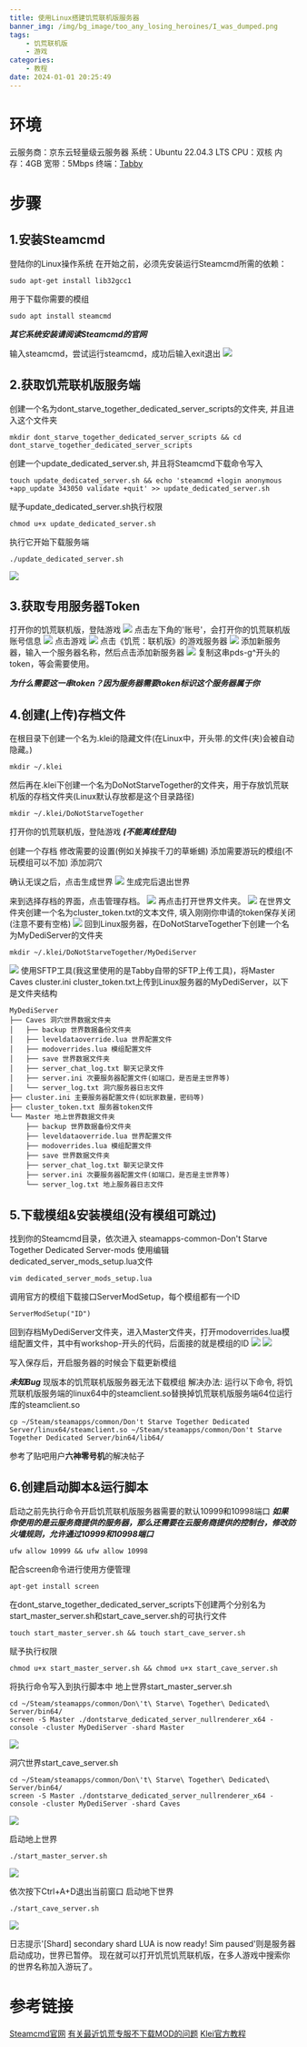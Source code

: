 ```yaml
---
title: 使用Linux搭建饥荒联机版服务器
banner_img: /img/bg_image/too_any_losing_heroines/I_was_dumped.png
tags: 
    - 饥荒联机版
    - 游戏
categories: 
    - 教程
date: 2024-01-01 20:25:49
---
```


# 环境
云服务商：京东云轻量级云服务器
系统：Ubuntu 22.04.3 LTS
CPU：双核
内存：4GB
宽带：5Mbps
终端：[Tabby](https://github.com/Eugeny/tabby)

# 步骤
## 1.安装Steamcmd
登陆你的Linux操作系统
在开始之前，必须先安装运行Steamcmd所需的依赖：

    sudo apt-get install lib32gcc1 

用于下载你需要的模组

    sudo apt install steamcmd

***其它系统安装请阅读Steamcmd的官网***

输入steamcmd，尝试运行steamcmd，成功后输入exit退出
![](https://raw.githubusercontent.com/HarmonyTou/harmonytou.github.io/main/source/img/screenshots/start-a-tModloader-server/steamcmd.png)

## 2.获取饥荒联机版服务端
创建一个名为dont_starve_together_dedicated_server_scripts的文件夹, 并且进入这个文件夹

    mkdir dont_starve_together_dedicated_server_scripts && cd dont_starve_together_dedicated_server_scripts

创建一个update_dedicated_server.sh,  并且将Steamcmd下载命令写入

    touch update_dedicated_server.sh && echo 'steamcmd +login anonymous +app_update 343050 validate +quit' >> update_dedicated_server.sh

赋予update_dedicated_server.sh执行权限

    chmod u+x update_dedicated_server.sh

执行它开始下载服务端

    ./update_dedicated_server.sh

![](https://raw.githubusercontent.com/HarmonyTou/harmonytou.github.io/main/source/img/screenshots/start-a-donotstarvetogether-server/update-dedicated-server.png)

## 3.获取专用服务器Token
打开你的饥荒联机版，登陆游戏
![](https://raw.githubusercontent.com/HarmonyTou/harmonytou.github.io/main/source/img/screenshots/start-a-donotstarvetogether-server/get-token.png)
点击左下角的'账号'，会打开你的饥荒联机版账号信息
![](https://raw.githubusercontent.com/HarmonyTou/harmonytou.github.io/main/source/img/screenshots/start-a-donotstarvetogether-server/get-token-2.png)
点击游戏
![](https://raw.githubusercontent.com/HarmonyTou/harmonytou.github.io/main/source/img/screenshots/start-a-donotstarvetogether-server/get-token-3.png)
点击《饥荒：联机版》的游戏服务器
![](https://raw.githubusercontent.com/HarmonyTou/harmonytou.github.io/main/source/img/screenshots/start-a-donotstarvetogether-server/get-token-4.png)
添加新服务器，输入一个服务器名称，然后点击添加新服务器
![](https://raw.githubusercontent.com/HarmonyTou/harmonytou.github.io/main/source/img/screenshots/start-a-donotstarvetogether-server/get-token-5.png)
复制这串pds-g^开头的token，等会需要使用。

***为什么需要这一串token？因为服务器需要token标识这个服务器属于你***

## 4.创建(上传)存档文件
在根目录下创建一个名为.klei的隐藏文件(在Linux中，开头带.的文件(夹)会被自动隐藏。)

    mkdir ~/.klei

然后再在.klei下创建一个名为DoNotStarveTogether的文件夹，用于存放饥荒联机版的存档文件夹(Linux默认存放都是这个目录路径)

    mkdir ~/.klei/DoNotStarveTogether

打开你的饥荒联机版，登陆游戏 ***(不能离线登陆)***

创建一个存档
修改需要的设置(例如关掉挨千刀的草蜥蜴)
添加需要游玩的模组(不玩模组可以不加)
添加洞穴

确认无误之后，点击生成世界
![](https://raw.githubusercontent.com/HarmonyTou/harmonytou.github.io/main/source/img/screenshots/start-a-donotstarvetogether-server/mk-cluster.png)
生成完后退出世界

来到选择存档的界面，点击管理存档。
![](https://raw.githubusercontent.com/HarmonyTou/harmonytou.github.io/main/source/img/screenshots/start-a-donotstarvetogether-server/mk-cluster-2.png)
再点击打开世界文件夹。
![](https://raw.githubusercontent.com/HarmonyTou/harmonytou.github.io/main/source/img/screenshots/start-a-donotstarvetogether-server/mk-cluster-3.png)
在世界文件夹创建一个名为cluster_token.txt的文本文件, 填入刚刚你申请的token保存关闭(注意不要有空格)
![](https://raw.githubusercontent.com/HarmonyTou/harmonytou.github.io/main/source/img/screenshots/start-a-donotstarvetogether-server/mk-cluster-4.png)
回到Linux服务器，在DoNotStarveTogether下创建一个名为MyDediServer的文件夹

    mkdir ~/.klei/DoNotStarveTogether/MyDediServer

![](https://raw.githubusercontent.com/HarmonyTou/harmonytou.github.io/main/source/img/screenshots/start-a-donotstarvetogether-server/mk-cluster-5.png)
使用SFTP工具(我这里使用的是Tabby自带的SFTP上传工具)，将Master Caves cluster.ini cluster_token.txt上传到Linux服务器的MyDediServer，以下是文件夹结构

    MyDediServer
    ├── Caves 洞穴世界数据文件夹
    │   ├── backup 世界数据备份文件夹
    │   ├── leveldataoverride.lua 世界配置文件
    │   ├── modoverrides.lua 模组配置文件
    │   ├── save 世界数据文件夹
    │   ├── server_chat_log.txt 聊天记录文件
    │   ├── server.ini 次要服务器配置文件(如端口，是否是主世界等)
    │   └── server_log.txt 洞穴服务器日志文件
    ├── cluster.ini 主要服务器配置文件(如玩家数量，密码等)
    ├── cluster_token.txt 服务器token文件
    └── Master 地上世界数据文件夹
        ├── backup 世界数据备份文件夹
        ├── leveldataoverride.lua 世界配置文件
        ├── modoverrides.lua 模组配置文件
        ├── save 世界数据文件夹
        ├── server_chat_log.txt 聊天记录文件
        ├── server.ini 次要服务器配置文件(如端口，是否是主世界等)
        └── server_log.txt 地上服务器日志文件

## 5.下载模组&安装模组(没有模组可跳过)
找到你的Steamcmd目录，依次进入
steamapps-common-Don't Starve Together Dedicated Server-mods
使用编辑dedicated_server_mods_setup.lua文件

    vim dedicated_server_mods_setup.lua

调用官方的模组下载接口ServerModSetup，每个模组都有一个ID

    ServerModSetup("ID")

回到存档MyDediServer文件夹，进入Master文件夹，打开modoverrides.lua模组配置文件，其中有workshop-开头的代码，后面接的就是模组的ID
![](https://raw.githubusercontent.com/HarmonyTou/harmonytou.github.io/main/source/img/screenshots/start-a-donotstarvetogether-server/set-mods-2.png)
![](https://raw.githubusercontent.com/HarmonyTou/harmonytou.github.io/main/source/img/screenshots/start-a-donotstarvetogether-server/set-mods.png)

写入保存后，开启服务器的时候会下载更新模组

***未知Bug***
现版本的饥荒联机版服务器无法下载模组
解决办法:
运行以下命令, 将饥荒联机版服务端的linux64中的steamclient.so替换掉饥荒联机版服务端64位运行库的steamclient.so

    cp ~/Steam/steamapps/common/Don't Starve Together Dedicated Server/linux64/steamclient.so ~/Steam/steamapps/common/Don't Starve Together Dedicated Server/bin64/lib64/

参考了贴吧用户**六神零号机**的解决帖子

## 6.创建启动脚本&运行脚本
启动之前先执行命令开启饥荒联机版服务器需要的默认10999和10998端口
***如果你使用的是云服务商提供的服务器，那么还需要在云服务商提供的控制台，修改防火墙规则，允许通过10999和10998端口***

    ufw allow 10999 && ufw allow 10998

配合screen命令进行使用方便管理

    apt-get install screen

在dont_starve_together_dedicated_server_scripts下创建两个分别名为start_master_server.sh和start_cave_server.sh的可执行文件

    touch start_master_server.sh && touch start_cave_server.sh

赋予执行权限

    chmod u+x start_master_server.sh && chmod u+x start_cave_server.sh

将执行命令写入到执行脚本中
地上世界start_master_server.sh

    cd ~/Steam/steamapps/common/Don\'t\ Starve\ Together\ Dedicated\ Server/bin64/
    screen -S Master ./dontstarve_dedicated_server_nullrenderer_x64 -console -cluster MyDediServer -shard Master

![](https://raw.githubusercontent.com/HarmonyTou/harmonytou.github.io/main/source/img/screenshots/start-a-donotstarvetogether-server/start-scripts.png)

洞穴世界start_cave_server.sh

    cd ~/Steam/steamapps/common/Don\'t\ Starve\ Together\ Dedicated\ Server/bin64/
    screen -S Master ./dontstarve_dedicated_server_nullrenderer_x64 -console -cluster MyDediServer -shard Caves

![](https://raw.githubusercontent.com/HarmonyTou/harmonytou.github.io/main/source/img/screenshots/start-a-donotstarvetogether-server/start-scripts-2.png)

启动地上世界

    ./start_master_server.sh

![](https://raw.githubusercontent.com/HarmonyTou/harmonytou.github.io/main/source/img/screenshots/start-a-donotstarvetogether-server/start-scripts-4.png)

依次按下Ctrl+A+D退出当前窗口
启动地下世界

    ./start_cave_server.sh

![](https://raw.githubusercontent.com/HarmonyTou/harmonytou.github.io/main/source/img/screenshots/start-a-donotstarvetogether-server/start-scripts-3.png)

日志提示'[Shard] secondary shard LUA is now ready! Sim paused'则是服务器启动成功，世界已暂停。
现在就可以打开饥荒饥荒联机版，在多人游戏中搜索你的世界名称加入游玩了。

# 参考链接
[Steamcmd官网](https://developer.valvesoftware.com/wiki/Zh/SteamCMD)
[有关最近饥荒专服不下载MOD的问题](https://tieba.baidu.com/p/9251408506)
[Klei官方教程](https://forums.kleientertainment.com/forums/topic/64441-dedicated-server-quick-setup-guide-linux/)
